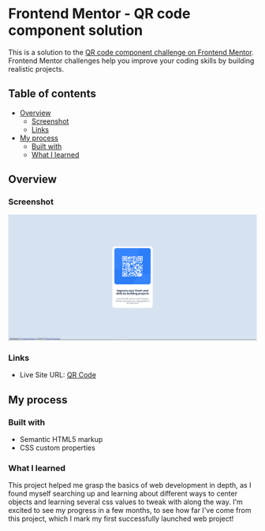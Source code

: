 # Frontend Mentor - QR code component solution

This is a solution to the [QR code component challenge on Frontend Mentor](https://www.frontendmentor.io/challenges/qr-code-component-iux_sIO_H). Frontend Mentor challenges help you improve your coding skills by building realistic projects. 

## Table of contents

- [Overview](#overview)
  - [Screenshot](#screenshot)
  - [Links](#links)
- [My process](#my-process)
  - [Built with](#built-with)
  - [What I learned](#what-i-learned)

## Overview

### Screenshot

![](./screenshot.png)

### Links
- Live Site URL: [QR Code](https://saul077.github.io/QR_code/)

## My process

### Built with

- Semantic HTML5 markup
- CSS custom properties
### What I learned

This project helped me grasp the basics of web development in depth, as I found myself searching up and learning about different ways to center objects and learning several css values to tweak with along the way. I'm excited to see my progress in a few months, to see how far I've come from this project, which I mark my first successfully launched web project!
